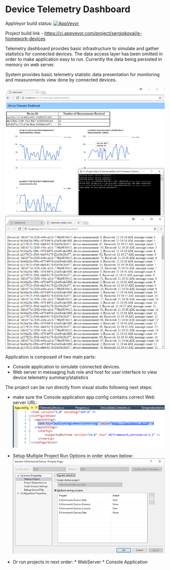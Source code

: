 # Device Telemetry Dashboard

AppVeyor build status: [![AppVeyor](https://ci.appveyor.com/api/projects/status/github/sergiokoval/E.Homework.Devices?branch=master&svg=true)](https://ci.appveyor.com/project/sergiokoval/e-homework-devices)

Project build link - https://ci.appveyor.com/project/sergiokoval/e-homework-devices

Telemetry dashboard provides basic infrastructure to simulate and gather statistics for connected devices.
The data access layer has been omitted in order to make application easy to run.
Currently the data being persisted in memory on web server.

System provides basic telemetry statistic data presentation for monitoring and  measurements view done by connected devices.


![ScreenShot](https://github.com/sergiokoval/E.Homework.Devices/raw/master/UI_Screenshot.png)
![ScreenShot](https://github.com/sergiokoval/E.Homework.Devices/raw/master/TelemetryDetailView.png)

Application is composed of two main parts:

 * Console application to simulate connected devices.
 * Web server in messaging hub role and host for user interface to view device telemetry summary/statistics
 
 The project can be run directly from visual studio following next steps:
  * make sure the Console application app.config contains correct Web server URL:
    ![ScreenShot](https://github.com/sergiokoval/E.Homework.Devices/raw/master/ConsoleAppConfig.PNG)
    
  * Setup Multiple Project Run Options in order shown below:
   ![ScreenShot](https://github.com/sergiokoval/E.Homework.Devices/raw/master/ProjectStartupOptionsVS.png)
   
   * Or run projects in next order:
    * WebServer
    * Console Application
 

